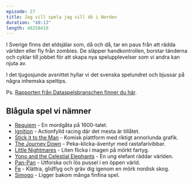 ```yaml
---
episode: 27
title: Jag vill spela jag vill dö i Norden
duration: "40:13"
length: 48258410
---
```


I Sverige finns det eldsjälar som, då och då, tar en paus från att rädda världen eller fly från zombies. De släpper handkontrollen, borstar tänderna och cyklar till jobbet för att skapa nya spelupplevelser som vi andra kan njuta av.

I det tjugosjunde avsnittet hyllar vi det svenska spelundret och bjussar på några inhemska speltips.

Ps. [Rapporten från Dataspelsbranschen finner du här][rapport].

## Blågula spel vi nämner

* [Requiem][requiem] - En mordgåta på 1600-talet.
* [Ignition][ignition] - Actionfylld racing där det mesta är tillåtet.
* [Stick it to the Man][stickit] - Komisk plattform med riktigt annorlunda grafik.
* [The Journey Down][down] - Peka-klicka-äventyr med rastafarivibbar.
* [Little Nightmares][little] - Liten flicka i magen på mörkt fartyg.
* [Yono and the Celestial Elephants][yono] - En ung elefant räddar världen.
* [Pan-Pan][pan] - Utforska och lös pussel i en öppen värld.
* [Fe][fe] - Klättra, glidflyg och gräv dig igenom en mörk nordisk skog.
* [Simogo][simogo] - Ligger bakom många finfina spel.


[requiem]: https://helenakarlander.com/works/requiem
[ignition]: https://www.gog.com/game/ignition
[stickit]: https://www.stickitgame.com
[down]: https://thejourneydown.com
[little]: https://little-nightmares.com
[yono]: https://neckboltgames.com/work/baby-elephant-walk/
[pan]: https://www.spelkraft.com/pan-pan/
[fe]: https://thunderfulgames.com/games/fe/
[simogo]: https://simogo.com
[rapport]: https://dataspelsbranschen.se/s/spelutvecklarindex-2017.pdf
